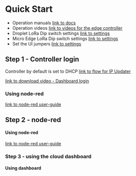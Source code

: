 # Quick Start
 - Operation manuals [link to docs](https://github.com/NubeIO/nube-help/tree/master/user-manuals)
  - Operation videos [link to videos for the edge controller](https://github.com/NubeIO/nube-help/tree/master/videos-edge-dashboard)
  - Droplet LoRa Dip switch settings [link to settings](https://github.com/NubeIO/nube-help/blob/master/lora/droplets/help.md)
  - Micro Edge LoRa Dip switch settings [link to settings](https://github.com/NubeIO/nube-help/blob/master/lora/micro-edge/help.md)
  - Set the UI jumpers [link to settings](https://github.com/NubeIO/nube-help/blob/master/edge-io-28/UI-Settings.md)



## Step 1 - Controller login 

Controller by default is set to DHCP
[link to flow for IP Updater](https://github.com/NubeIO/nube-help/blob/master/flows-edge-io-controller/updateIP.json)


[link to download video - Dashboard login](https://github.com/NubeIO/nube-help/raw/master/videos-edge-dashboard/1%20-%20Login%20to%20Dashboard.mp4)


### Using node-red

[link to node-red user-guide](https://nodered.org/docs/user-guide/)





## Step 2 - node-red

#### Using node-red

[link to node-red user-guide](https://nodered.org/docs/user-guide/)



### Step 3 - using the cloud dashboard

#### Using dashboard
